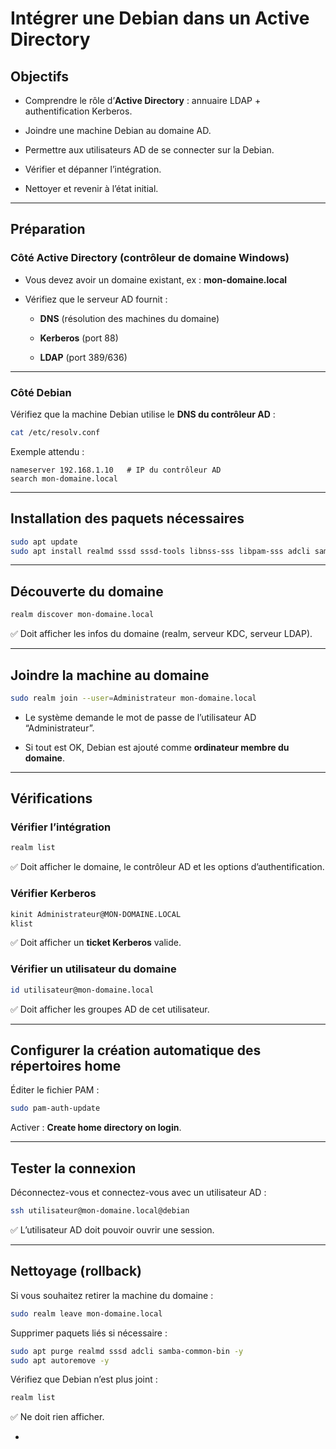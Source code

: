 # Intégrer une Debian dans un Active Directory



## Objectifs

- Comprendre le rôle d’**Active Directory** : annuaire LDAP + authentification Kerberos.

- Joindre une machine Debian au domaine AD.

- Permettre aux utilisateurs AD de se connecter sur la Debian.

- Vérifier et dépanner l’intégration.

- Nettoyer et revenir à l’état initial.

---

## Préparation

### Côté Active Directory (contrôleur de domaine Windows)

- Vous devez avoir un domaine existant, ex : **mon-domaine.local**

- Vérifiez que le serveur AD fournit :
  
  - **DNS** (résolution des machines du domaine)
  
  - **Kerberos** (port 88)
  
  - **LDAP** (port 389/636)

---

### Côté Debian

Vérifiez que la machine Debian utilise le **DNS du contrôleur AD** :

```bash
cat /etc/resolv.conf
```

Exemple attendu :

```
nameserver 192.168.1.10   # IP du contrôleur AD
search mon-domaine.local
```

---

## Installation des paquets nécessaires

```bash
sudo apt update
sudo apt install realmd sssd sssd-tools libnss-sss libpam-sss adcli samba-common-bin oddjob oddjob-mkhomedir packagekit -y
```

---

## Découverte du domaine

```bash
realm discover mon-domaine.local
```

✅ Doit afficher les infos du domaine (realm, serveur KDC, serveur LDAP).

---

## Joindre la machine au domaine

```bash
sudo realm join --user=Administrateur mon-domaine.local
```

- Le système demande le mot de passe de l’utilisateur AD “Administrateur”.

- Si tout est OK, Debian est ajouté comme **ordinateur membre du domaine**.

---

## Vérifications

### Vérifier l’intégration

```bash
realm list
```

✅ Doit afficher le domaine, le contrôleur AD et les options d’authentification.

### Vérifier Kerberos

```bash
kinit Administrateur@MON-DOMAINE.LOCAL
klist
```

✅ Doit afficher un **ticket Kerberos** valide.

### Vérifier un utilisateur du domaine

```bash
id utilisateur@mon-domaine.local
```

✅ Doit afficher les groupes AD de cet utilisateur.

---

## Configurer la création automatique des répertoires home

Éditer le fichier PAM :

```bash
sudo pam-auth-update
```

Activer : **Create home directory on login**.

---

## Tester la connexion

Déconnectez-vous et connectez-vous avec un utilisateur AD :

```bash
ssh utilisateur@mon-domaine.local@debian
```

✅ L’utilisateur AD doit pouvoir ouvrir une session.

---

## Nettoyage (rollback)

Si vous souhaitez retirer la machine du domaine :

```bash
sudo realm leave mon-domaine.local
```

Supprimer paquets liés si nécessaire :

```bash
sudo apt purge realmd sssd adcli samba-common-bin -y
sudo apt autoremove -y
```

Vérifiez que Debian n’est plus joint :

```bash
realm list
```

✅ Ne doit rien afficher.

-


